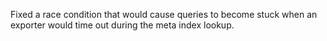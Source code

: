 Fixed a race condition that would cause queries to become stuck
when an exporter would time out during the meta index lookup.

